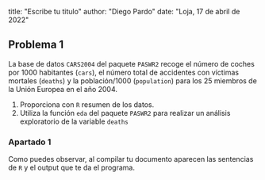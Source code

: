 title: "Escribe tu titulo"
author: "Diego Pardo"
date: "Loja, 17 de abril de 2022"

## Problema 1

La base de datos `CARS2004` del paquete `PASWR2` recoge el número de coches por 1000 habitantes (`cars`), el número total de accidentes con víctimas mortales (`deaths`) y la población/1000 (`population`) para los 25 miembros de la Unión Europea en el año 2004.

1. Proporciona con `R` resumen de los datos. 
2. Utiliza la función `eda` del paquete `PASWR2` para realizar un análisis exploratorio de la variable `deaths`


### Apartado 1


Como puedes observar, al compilar tu documento aparecen las sentencias de `R` y el output que te da el programa.


